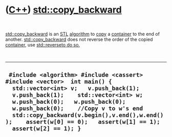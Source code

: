 
 

 

 

 

 

([C++](Cpp.md)) [std::copy\_backward](CppCopy_backward.md)
============================================================

 

[std::copy\_backward](CppCopy_backward.md) is an [STL](CppStl.md)
[algorithm](CppAlgorithm.md) to [copy](CppCopy.md) a
[container](CppContainer.md) to the end of another.
[std::copy\_backward](CppCopy_backward.md) does not reverse the order
of the copied [container](CppContainer.md), use
[std::reverse](CppReverse.md)[to do so.]()

 

  -------------------------------------------------------------------------------------------------------------------------------------------------------------------------------------------------------------------------------------------------------------------------------------------------------------------------------------------------------------
  ` #include <algorithm> #include <cassert> #include <vector>  int main() {   std::vector<int> v;   v.push_back(1);   v.push_back(1);    std::vector<int> w;   w.push_back(0);   w.push_back(0);   w.push_back(0);    //Copy v to w's end   std::copy_backward(v.begin(),v.end(),w.end());    assert(w[0] == 0);   assert(w[1] == 1);   assert(w[2] == 1); }`
  -------------------------------------------------------------------------------------------------------------------------------------------------------------------------------------------------------------------------------------------------------------------------------------------------------------------------------------------------------------

 

 

 

 

 

 

